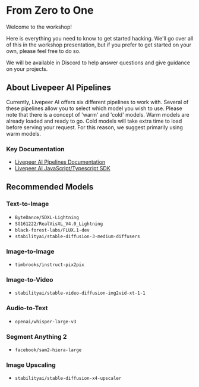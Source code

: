 # From Zero to One

Welcome to the workshop!

Here is everything you need to know to get started hacking. We'll go over all of this in the workshop presentation, but if you prefer to get started on your own, please feel free to do so.

We will be available in Discord to help answer questions and give guidance on your projects.

## About Livepeer AI Pipelines

Currently, Livepeer AI offers six different pipelines to work with. Several of these pipelines allow you to select which model you wish to use. Please note that there is a concept of 'warm' and 'cold' models. Warm models are already loaded and ready to go. Cold models will take extra time to load before serving your request. For this reason, we suggest primarily using warm models.

### Key Documentation

- [Livepeer AI Pipelines Documentation](https://docs.livepeer.org/ai/pipelines/overview)
- [Livepeer AI JavaScript/Typescript SDK](https://www.npmjs.com/package/@livepeer/ai)

## Recommended Models

### Text-to-Image

- `ByteDance/SDXL-Lightning`
- `SG161222/RealVisXL_V4.0_Lightning`
- `black-forest-labs/FLUX.1-dev`
- `stabilityai/stable-diffusion-3-medium-diffusers`

### Image-to-Image

- `timbrooks/instruct-pix2pix`

### Image-to-Video

- `stabilityai/stable-video-diffusion-img2vid-xt-1-1`

### Audio-to-Text

- `openai/whisper-large-v3`

### Segment Anything 2

- `facebook/sam2-hiera-large`

### Image Upscaling

- `stabilityai/stable-diffusion-x4-upscaler`
